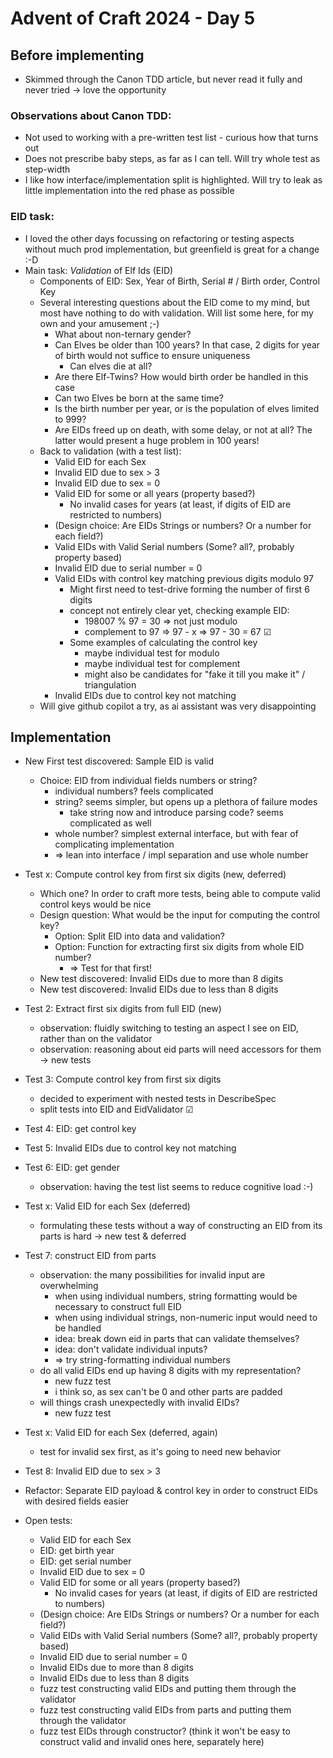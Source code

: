 # Advent of Craft 2024 - Day 5

## Before implementing

- Skimmed through the Canon TDD article, but never read it fully and never tried -> love the opportunity

### Observations about Canon TDD:
- Not used to working with a pre-written test list - curious how that turns out
- Does not prescribe baby steps, as far as I can tell. Will try whole test as step-width
- I like how interface/implementation split is highlighted. Will try to leak as little implementation into the red phase as possible

### EID task:
- I loved the other days focussing on refactoring or testing aspects without much prod implementation, but greenfield is great for a change :-D
- Main task: *Validation* of Elf Ids (EID)
  - Components of EID: Sex, Year of Birth, Serial # / Birth order, Control Key
  - Several interesting questions about the EID come to my mind, but most have nothing to do with validation. Will list some here, for my own and your amusement ;-)
    - What about non-ternary gender?
    - Can Elves be older than 100 years? In that case, 2 digits for year of birth would not suffice to ensure uniqueness
      - Can elves die at all? 
    - Are there Elf-Twins? How would birth order be handled in this case
    - Can two Elves be born at the same time?
    - Is the birth number per year, or is the population of elves limited to 999?
    - Are EIDs freed up on death, with some delay, or not at all? The latter would present a huge problem in 100 years!
  - Back to validation (with a test list):
    - Valid EID for each Sex
    - Invalid EID due to sex > 3
    - Invalid EID due to sex = 0
    - Valid EID for some or all years (property based?)
      - No invalid cases for years (at least, if digits of EID are restricted to numbers)
    - (Design choice: Are EIDs Strings or numbers? Or a number for each field?)
    - Valid EIDs with Valid Serial numbers (Some? all?, probably property based)
    - Invalid EID due to serial number = 0
    - Valid EIDs with control key matching previous digits modulo 97
      - Might first need to test-drive forming the number of first 6 digits
      - concept not entirely clear yet, checking example EID:
        - 198007 % 97 = 30 => not just modulo
        - complement to 97 => 97 - x => 97 - 30 = 67 ☑
      - Some examples of calculating the control key
        - maybe individual test for modulo 
        - maybe individual test for complement
        - might also be candidates for "fake it till you make it" / triangulation
    - Invalid EIDs due to control key not matching
  - Will give github copilot a try, as ai assistant was very disappointing

## Implementation

- New First test discovered: Sample EID is valid
  - Choice: EID from individual fields numbers or string?
    - individual numbers? feels complicated
    - string? seems simpler, but opens up a plethora of failure modes
      - take string now and introduce parsing code? seems complicated as well
    - whole number? simplest external interface, but with fear of complicating implementation
    - => lean into interface / impl separation and use whole number
- Test x: Compute control key from first six digits (new, deferred)
  - Which one? In order to craft more tests, being able to compute valid control keys would be nice
  - Design question: What would be the input for computing the control key?
    - Option: Split EID into data and validation?
    - Option: Function for extracting first six digits from whole EID number?
      - => Test for that first!
  - New test discovered: Invalid EIDs due to more than 8 digits
  - New test discovered: Invalid EIDs due to less than 8 digits
- Test 2: Extract first six digits from full EID (new)
  - observation: fluidly switching to testing an aspect I see on EID, rather than on the validator
  - observation: reasoning about eid parts will need accessors for them -> new tests
- Test 3: Compute control key from first six digits
  - decided to experiment with nested tests in DescribeSpec
  - split tests into EID and EidValidator ☑
- Test 4: EID: get control key
- Test 5: Invalid EIDs due to control key not matching
- Test 6: EID: get gender
  - observation: having the test list seems to reduce cognitive load :-)
- Test x: Valid EID for each Sex (deferred)
  - formulating these tests without a way of constructing an EID from its parts is hard -> new test & deferred
- Test 7: construct EID from parts
  - observation: the many possibilities for invalid input are overwhelming
    - when using individual numbers, string formatting would be necessary to construct full EID
    - when using individual strings, non-numeric input would need to be handled
    - idea: break down eid in parts that can validate themselves? 
    - idea: don't validate individual inputs?
    - => try string-formatting individual numbers
  - do all valid EIDs end up having 8 digits with my representation?
    - new fuzz test
    - i think so, as sex can't be 0 and other parts are padded
  - will things crash unexpectedly with invalid EIDs?
    - new fuzz test
- Test x: Valid EID for each Sex (deferred, again)
  - test for invalid sex first, as it's going to need new behavior
- Test 8: Invalid EID due to sex > 3
- Refactor: Separate EID payload & control key in order to construct EIDs with desired fields easier

- Open tests:
  - Valid EID for each Sex
  - EID: get birth year
  - EID: get serial number
  - Invalid EID due to sex = 0
  - Valid EID for some or all years (property based?)
    - No invalid cases for years (at least, if digits of EID are restricted to numbers)
  - (Design choice: Are EIDs Strings or numbers? Or a number for each field?)
  - Valid EIDs with Valid Serial numbers (Some? all?, probably property based)
  - Invalid EID due to serial number = 0
  - Invalid EIDs due to more than 8 digits
  - Invalid EIDs due to less than 8 digits
  - fuzz test constructing valid EIDs and putting them through the validator
  - fuzz test constructing valid EIDs from parts and putting them through the validator
  - fuzz test EIDs through constructor? (think it won't be easy to construct valid and invalid ones here, separately here) 
